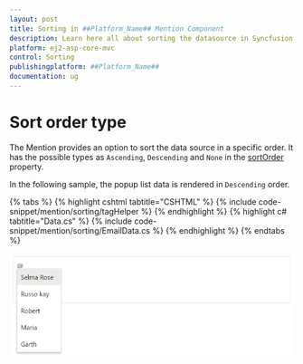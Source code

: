 ```yaml
---
layout: post
title: Sorting in ##Platform_Name## Mention Component
description: Learn here all about sorting the datasource in Syncfusion ##Platform_Name## Mention component of Syncfusion Essential JS 2 and more.
platform: ej2-asp-core-mvc
control: Sorting
publishingplatform: ##Platform_Name##
documentation: ug
---
```


# Sort order type

The Mention provides an option to sort the data source in a specific order. It has the possible types as `Ascending`, `Descending` and `None` in the [sortOrder](https://help.syncfusion.com/cr/aspnetmvc-js2/Syncfusion.EJ2.DropDowns.Mention.html#Syncfusion_EJ2_DropDowns_Mention_SortOrder) property.

In the following sample, the popup list data is rendered in `Descending` order.

{% tabs %}
{% highlight cshtml tabtitle="CSHTML" %}
{% include code-snippet/mention/sorting/tagHelper %}
{% endhighlight %}
{% highlight c# tabtitle="Data.cs" %}
{% include code-snippet/mention/sorting/EmailData.cs %}
{% endhighlight %}
{% endtabs %}

![ASP.NET Core sorting](../images/asp-core-mvc-mention-sorting.png)